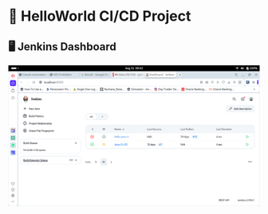 # 🚀 HelloWorld CI/CD Project

## 🖥️ Jenkins Dashboard

![Jenkins Dashboard](./screenshots/Plain_Jenkins_CICD_Pipeline/Jenkins_Dashboard.png)

